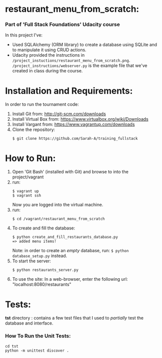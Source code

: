 
restaurant_menu_from_scratch:
======================================
### Part of 'Full Stack Foundations' Udacity course

In this project I've:
* Used SQLAlchemy (ORM library) to create a database using SQLite and to manipulate it using CRUD actions.
* Udacity provided the instructions in `/project_instuctions/restaurant_menu_from_scratch.png`. `/project_instructions/webserver.py` is the example file that we've created in class during the course.

  
Installation and Requirements:
=======================================
In order to run the tournament code:  
1. Install Git from: <http://git-scm.com/downloads>  
2. Install Virtual Box from: <https://www.virtualbox.org/wiki/Downloads>  
3. Install Vargant from: <https://www.vagrantup.com/downloads>  
4. Clone the repository: 
	```
	$ git clone https://github.com/Sarah-A/training_fullstack
	``` 
  

How to Run:
========================
1. Open 'Git Bash' (installed with Git) and browse to into the project/vagrant  
2. run:  
	```
	$ vagrant up
	$ vagrant ssh
	```
   Now you are logged into the virtual machine.  
3. run:  
	``` 
	$ cd /vagrant/restaurant_menu_from_scratch 
	```  
4. To create and fill the database:  
    ```
	$ python create_and_fill_restaurants_database.py
	=> added menu items!
	```
	Note: in order to create an *empty* database, run: `$ python database_setup.py` instead.  
5. To start the server:
	```
	$ python restaurants_server.py
	```
6. To use the site:
	In a web-browser, enter the following url: "localhost:8080/restaurants" 

Tests:
==========================
**tst** directory : contains a few test files that I used to _partially_ test the database and interface.

### How To Run the Unit Tests:
``` 
cd tst
python -m unittest discover .
```



